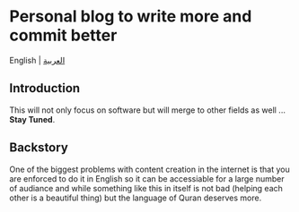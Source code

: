 # Personal blog to write more and commit better

English | [العربية](./README.AR.md)


## Introduction
This will not only focus on software but will merge to other fields as well ... **Stay Tuned**.

## Backstory
One of the biggest problems with content creation in the internet is that you are enforced to do it in English so it can be accessiable for a large number of audiance and while something like this in itself is not bad (helping each other is a beautiful thing) but the language of Quran deserves more.
